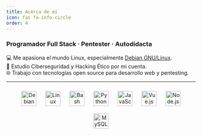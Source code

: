 ```yaml
---
title: Acerca de mí
icon: fas fa-info-circle
order: 4
---
```


### Programador Full Stack · Pentester · Autodidacta

💻 Me apasiona el mundo Linux, especialmente [Debian GNU/Linux](https://www.debian.org/).  
🔐 Estudio Ciberseguridad y Hacking Ético por mi cuenta.  
🌐 Trabajo con tecnologías open source para desarrollo web y pentesting.

---

<div align="center">

<img src="https://cdn.jsdelivr.net/gh/devicons/devicon/icons/debian/debian-original.svg" alt="Debian" width="40" style="margin:10px" />
<img src="https://cdn.jsdelivr.net/gh/devicons/devicon/icons/linux/linux-original.svg" alt="Linux" width="40" style="margin:10px" />
<img src="https://cdn.jsdelivr.net/gh/devicons/devicon/icons/bash/bash-original.svg" alt="Bash" width="40" style="margin:10px" />
<img src="https://cdn.jsdelivr.net/gh/devicons/devicon/icons/python/python-original.svg" alt="Python" width="40" style="margin:10px" />
<img src="https://cdn.jsdelivr.net/gh/devicons/devicon/icons/javascript/javascript-original.svg" alt="JavaScript" width="40" style="margin:10px" />
<img src="https://cdn.jsdelivr.net/gh/devicons/devicon/icons/vuejs/vuejs-original.svg" alt="Vue.js" width="40" style="margin:10px" />
<img src="https://cdn.jsdelivr.net/gh/devicons/devicon/icons/nodejs/nodejs-original.svg" alt="Node.js" width="40" style="margin:10px" />
<img src="https://cdn.jsdelivr.net/gh/devicons/devicon/icons/mysql/mysql-original.svg" alt="MySQL" width="40" style="margin:10px" />

</div>
